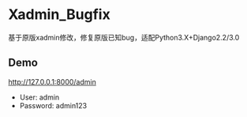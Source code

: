 # Xadmin_Bugfix

基于原版xadmin修改，修复原版已知bug，适配Python3.X+Django2.2/3.0

Demo
---------

http://127.0.0.1:8000/admin

-  User: admin
-  Password: admin123
